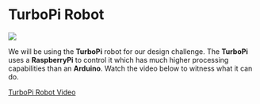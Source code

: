 # TurboPi Robot

![](https://drive.google.com/file/d/1z-xrXpYiMW2ydZzoZm4_kWz5LPmV6sI5/view?usp=drive_link)

We will be using the **TurboPi** robot for our design challenge. The **TurboPi** uses a **RaspberryPi** to control it which has much higher processing capabilities than an **Arduino**. Watch the video below to witness what it can do. 

[TurboPi Robot Video](https://www.youtube.com/watch?v=an129hkrHlg)


